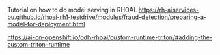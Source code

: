 Tutorial on how to do model serving in RHOAI.
https://rh-aiservices-bu.github.io/rhoai-rh1-testdrive/modules/fraud-detection/preparing-a-model-for-deployment.html

https://ai-on-openshift.io/odh-rhoai/custom-runtime-triton/#adding-the-custom-triton-runtime

